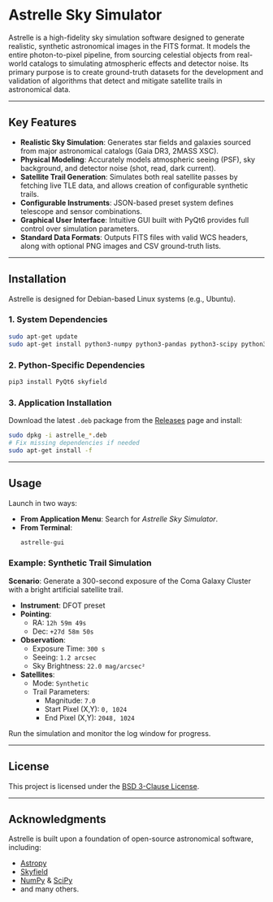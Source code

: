 # Astrelle Sky Simulator

Astrelle is a high-fidelity sky simulation software designed to generate realistic, synthetic astronomical images in the FITS format. It models the entire photon-to-pixel pipeline, from sourcing celestial objects from real-world catalogs to simulating atmospheric effects and detector noise. Its primary purpose is to create ground-truth datasets for the development and validation of algorithms that detect and mitigate satellite trails in astronomical data.

---

## Key Features
- **Realistic Sky Simulation**: Generates star fields and galaxies sourced from major astronomical catalogs (Gaia DR3, 2MASS XSC).
- **Physical Modeling**: Accurately models atmospheric seeing (PSF), sky background, and detector noise (shot, read, dark current).
- **Satellite Trail Generation**: Simulates both real satellite passes by fetching live TLE data, and allows creation of configurable synthetic trails.
- **Configurable Instruments**: JSON-based preset system defines telescope and sensor combinations.
- **Graphical User Interface**: Intuitive GUI built with PyQt6 provides full control over simulation parameters.
- **Standard Data Formats**: Outputs FITS files with valid WCS headers, along with optional PNG images and CSV ground-truth lists.

---

## Installation

Astrelle is designed for Debian-based Linux systems (e.g., Ubuntu).

### 1. System Dependencies
```bash
sudo apt-get update
sudo apt-get install python3-numpy python3-pandas python3-scipy python3-astropy python3-astroquery python3-pyvo python3-matplotlib python3-requests
```

### 2. Python-Specific Dependencies
```bash
pip3 install PyQt6 skyfield
```

### 3. Application Installation
Download the latest `.deb` package from the [Releases](https://github.com/YOURUSER/astrelle/releases) page and install:

```bash
sudo dpkg -i astrelle_*.deb
# Fix missing dependencies if needed
sudo apt-get install -f
```

---

## Usage

Launch in two ways:

- **From Application Menu**: Search for *Astrelle Sky Simulator*.  
- **From Terminal**:
  ```bash
  astrelle-gui
  ```

### Example: Synthetic Trail Simulation

**Scenario**: Generate a 300-second exposure of the Coma Galaxy Cluster with a bright artificial satellite trail.

- **Instrument**: DFOT preset  
- **Pointing**:  
  - RA: `12h 59m 49s`  
  - Dec: `+27d 58m 50s`  
- **Observation**:  
  - Exposure Time: `300 s`  
  - Seeing: `1.2 arcsec`  
  - Sky Brightness: `22.0 mag/arcsec²`  
- **Satellites**:  
  - Mode: `Synthetic`  
  - Trail Parameters:  
    - Magnitude: `7.0`  
    - Start Pixel (X,Y): `0, 1024`  
    - End Pixel (X,Y): `2048, 1024`

Run the simulation and monitor the log window for progress.

---

## License
This project is licensed under the [BSD 3-Clause License](LICENSE).

---

## Acknowledgments
Astrelle is built upon a foundation of open-source astronomical software, including:

- [Astropy](https://www.astropy.org/)  
- [Skyfield](https://rhodesmill.org/skyfield/)  
- [NumPy](https://numpy.org/) & [SciPy](https://scipy.org/)  
- and many others.
